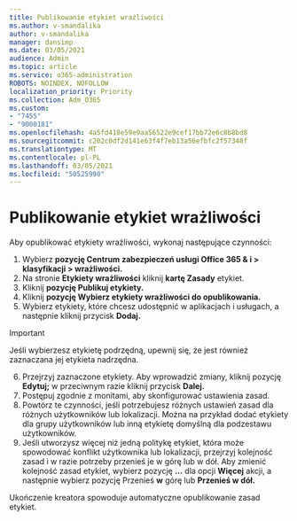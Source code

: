 ```yaml
---
title: Publikowanie etykiet wrażliwości
ms.author: v-smandalika
author: v-smandalika
manager: dansimp
ms.date: 03/05/2021
audience: Admin
ms.topic: article
ms.service: o365-administration
ROBOTS: NOINDEX, NOFOLLOW
localization_priority: Priority
ms.collection: Adm_O365
ms.custom:
- "7455"
- "9000181"
ms.openlocfilehash: 4a5fd418e59e9aa56522e9cef17bb72e6c8b8bd8
ms.sourcegitcommit: c202c0df2d141e63f4f7eb13a56efbfc2f57348f
ms.translationtype: MT
ms.contentlocale: pl-PL
ms.lasthandoff: 03/05/2021
ms.locfileid: "50525990"
---
```

# <a name="publish-sensitivity-labels"></a>Publikowanie etykiet wrażliwości

Aby opublikować etykiety wrażliwości, wykonaj następujące czynności:

1. Wybierz **pozycję Centrum zabezpieczeń usługi Office 365 & i > klasyfikacji > wrażliwości.**
2. Na stronie **Etykiety wrażliwości** kliknij **kartę Zasady** etykiet.
3. Kliknij **pozycję Publikuj etykiety.**
4. Kliknij **pozycję Wybierz etykiety wrażliwości do opublikowania.** 
5. Wybierz etykiety, które chcesz udostępnić w aplikacjach i usługach, a następnie kliknij przycisk **Dodaj.**
> [!IMPORTANT]
> Jeśli wybierzesz etykietę podrzędną, upewnij się, że jest również zaznaczana jej etykieta nadrzędna.
6. Przejrzyj zaznaczone etykiety. Aby wprowadzić zmiany, kliknij pozycję **Edytuj;** w przeciwnym razie kliknij przycisk **Dalej.**
7. Postępuj zgodnie z monitami, aby skonfigurować ustawienia zasad.
8. Powtórz te czynności, jeśli potrzebujesz różnych ustawień zasad dla różnych użytkowników lub lokalizacji. Można na przykład dodać etykiety dla grupy użytkowników lub inną etykietę domyślną dla podzestawu użytkowników.
9. Jeśli utworzysz więcej niż jedną politykę etykiet, która może spowodować konflikt użytkownika lub lokalizacji, przejrzyj kolejność zasad i w razie potrzeby przenieś je w górę lub w dół. Aby zmienić kolejność zasad etykiet, wybierz pozycję **...** dla opcji **Więcej** akcji, a następnie wybierz pozycję Przenieś **w** górę lub **Przenieś w dół.**

Ukończenie kreatora spowoduje automatyczne opublikowanie zasad etykiet.


